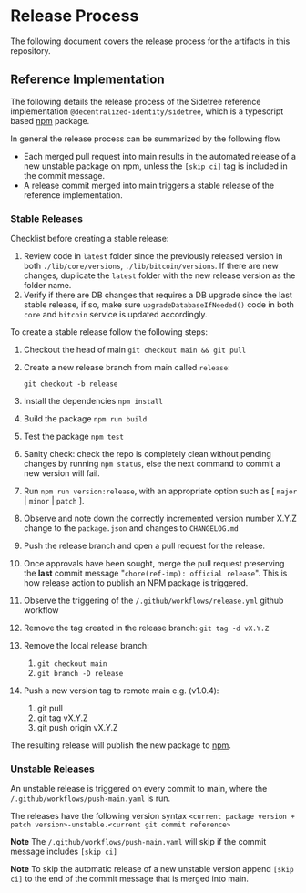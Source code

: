 # Release Process

The following document covers the release process for the artifacts in this repository.

## Reference Implementation

The following details the release process of the Sidetree reference implementation `@decentralized-identity/sidetree`, which is a typescript based [npm](https://www.npmjs.com/) package.

In general the release process can be summarized by the following flow
- Each merged pull request into main results in the automated release of a new unstable package on npm, unless the `[skip ci]` tag is included in the commit message.
- A release commit merged into main triggers a stable release of the reference implementation.

### Stable Releases

Checklist before creating a stable release:

1. Review code in `latest` folder since the previously released version in both `./lib/core/versions`, `./lib/bitcoin/versions`. If there are new changes, duplicate the `latest` folder with the new release version as the folder name.
1. Verify if there are DB changes that requires a DB upgrade since the last stable release, if so, make sure `upgradeDatabaseIfNeeded()` code in both `core` and `bitcoin` service is updated accordingly.

To create a stable release follow the following steps:

1. Checkout the head of main `git checkout main && git pull`
1. Create a new release branch from main called `release`:

   `git checkout -b release`

1. Install the dependencies `npm install`
1. Build the package `npm run build`
1. Test the package `npm test`
1. Sanity check: check the repo is completely clean without pending changes by running `npm status`, else the next command to commit a new version will fail.
1. Run `npm run version:release`, with an appropriate option such as [ `major` | `minor` | `patch` ].
1. Observe and note down the correctly incremented version number X.Y.Z change to the `package.json` and changes to `CHANGELOG.md`
1. Push the release branch and open a pull request for the release.
1. Once approvals have been sought, merge the pull request preserving the **last** commit message "`chore(ref-imp): official release`". This is how release action to publish an NPM package is triggered.
1. Observe the triggering of the `/.github/workflows/release.yml` github workflow
1. Remove the tag created in the release branch: `git tag -d vX.Y.Z`
1. Remove the local release branch:
   1. `git checkout main`
   1. `git branch -D release`
1. Push a new version tag to remote main e.g. (v1.0.4):
   1. git pull
   1. git tag vX.Y.Z
   1. git push origin vX.Y.Z

The resulting release will publish the new package to [npm](https://www.npmjs.com/).

### Unstable Releases

An unstable release is triggered on every commit to main, where the `/.github/workflows/push-main.yaml` is run.

The releases have the following version syntax `<current package version + patch version>-unstable.<current git commit reference>`

**Note** The `/.github/workflows/push-main.yaml` will skip if the commit message includes `[skip ci]`

**Note** To skip the automatic release of a new unstable version append `[skip ci]` to the end of the commit message
that is merged into main.

